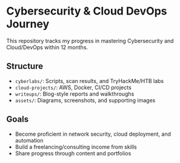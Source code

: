 # Cybersecurity & Cloud DevOps Journey

This repository tracks my progress in mastering Cybersecurity and Cloud/DevOps within 12 months.

## Structure
- `cyberlabs/`: Scripts, scan results, and TryHackMe/HTB labs
- `cloud-projects/`: AWS, Docker, CI/CD projects
- `writeups/`: Blog-style reports and walkthroughs
- `assets/`: Diagrams, screenshots, and supporting images

## Goals
- Become proficient in network security, cloud deployment, and automation
- Build a freelancing/consulting income from skills
- Share progress through content and portfolios
